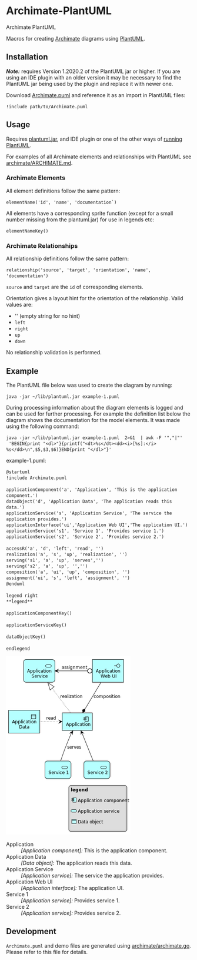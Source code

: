 # Archimate-PlantUML
Archimate PlantUML

Macros for creating [Archimate](https://pubs.opengroup.org/architecture/archimate3-doc/) diagrams using [PlantUML](https://plantuml.com/).

## Installation

***Note:*** requires Version 1.2020.2 of the PlantUML jar or higher.  If you are using an IDE plugin with an older version it may be
necessary to find the PlantUML jar being used by the plugin and replace it with newer one. 

Download [Archimate.puml](Archimate.puml) and reference it as an import in PlantUML files:

```
!include path/to/Archimate.puml
```

## Usage

Requires [plantuml.jar](https://plantuml.com/download), and IDE plugin or one of the other ways of [running PlantUML](https://plantuml.com/running).

For examples of all Archimate elements and relationships with PlantUML see [archimate/ARCHIMATE.md](archimate/ARCHIMATE.md).  

### Archimate Elements

All element definitions follow the same pattern:

```
elementName('id', 'name', 'documentation`)
```

All elements have a corresponding sprite function (except for a small number missing from the plantuml.jar) for use in
legends etc:

```
elementNameKey()
```

### Archimate Relationships

All relationship definitions follow the same pattern:

```
relationship('source', 'target', 'orientation', 'name', 'documentation')
```

`source` and `target` are the `id` of corresponding elements.

Orientation gives a layout hint for the orientation of the relationship.  Valid values are:

* '' (empty string for no hint)
* `left`
* `right`
* `up`
* `down`

No relationship validation is performed.

## Example

The PlantUML file below was used to create the diagram by running:

```
java -jar ~/lib/plantuml.jar example-1.puml
```

During processing information about the diagram elements is logged and can be used for further processing.
For example the definition list below the diagram shows the documentation for the model elements.  It was made using the 
following command:

```
java -jar ~/lib/plantuml.jar example-1.puml  2>&1  | awk -F '","|"' 
 'BEGIN{print "<dl>"}{printf("<dt>%s</dt><dd><i>[%s]:</i>  %s</dd>\n",$5,$3,$6)}END{print "</dl>"}'
```

example-1.puml:
```
@startuml
!include Archimate.puml

applicationComponent('a', 'Application', 'This is the application component.')
dataObject('d', 'Application Data', 'The application reads this data.')
applicationService('s', 'Application Service', 'The service the application provides.')
applicationInterface('ui','Application Web UI','The application UI.')
applicationService('s1', 'Service 1', 'Provides service 1.')
applicationService('s2', 'Service 2', 'Provides service 2.')

accessR('a', 'd', 'left', 'read', '')
realization('a', 's', 'up', 'realization', '')
serving('s1', 'a', 'up', 'serves','')
serving('s2', 'a', 'up', '','')
composition('a', 'ui', 'up', 'composition', '')
assignment('ui', 's', 'left', 'assignment', '')
@enduml

legend right
**legend**

applicationComponentKey()

applicationServiceKey()

dataObjectKey()

endlegend
```

![](examples/example-1.png)

<!-- this list was auto generated from example-1.puml -->
<dl>
<dt>Application</dt><dd><i>[Application component]:</i>  This is the application component.</dd>
<dt>Application Data</dt><dd><i>[Data object]:</i>  The application reads this data.</dd>
<dt>Application Service</dt><dd><i>[Application service]:</i>  The service the application provides.</dd>
<dt>Application Web UI</dt><dd><i>[Application interface]:</i>  The application UI.</dd>
<dt>Service 1</dt><dd><i>[Application service]:</i>  Provides service 1.</dd>
<dt>Service 2</dt><dd><i>[Application service]:</i>  Provides service 2.</dd>
</dl>
<!-- end of auto generated list -->

## Development

`Archimate.puml` and demo files are generated using [archimate/archimate.go](archimate/archimate.go).  Please refer to this file for details.
